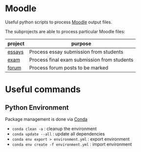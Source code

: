 # Moodle

Useful python scripts to process [Moodle](https://moodle.org/) output files.

The subprojects are able to process particular Moodle files:

| project                      | purpose                                     | 
|------------------------------|---------------------------------------------| 
| [essays](./essays/readme.md) | Process essay submission from students      | 
| [exam](./exam/readme.md)     | Process final exam submission from students | 
| [forum](./forum/readme.md)   | Process forum posts to be marked            |

# Useful commands

## Python Environment

Package management is done via [Conda](https://docs.conda.io/projects/conda/en/latest/index.html)

- `conda clean -a` : cleanup the environment
- `conda update --all` : update all dependencies
- `conda env export > environment.yml` : export environment
- `conda env create -f environment.yml` : import environment